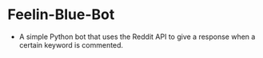 # Feelin-Blue-Bot
- A simple Python bot that uses the Reddit API to give a response when a certain keyword is commented.

